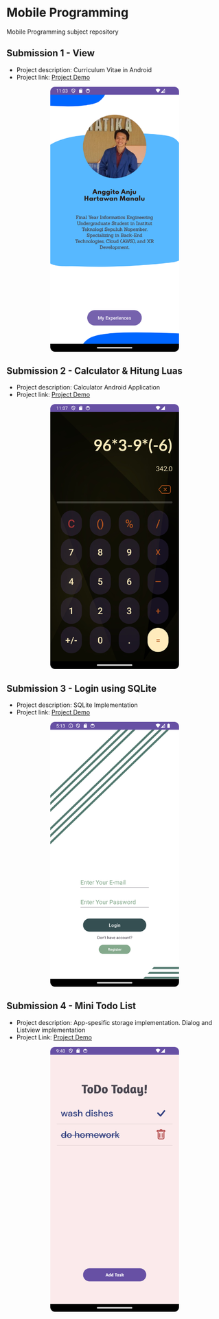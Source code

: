 # Mobile Programming
Mobile Programming subject repository

## Submission 1 - View
- Project description: Curriculum Vitae in Android
- Project link: [Project Demo](https://youtu.be/lKz0k0OWDcs)

<p align="center">
    <img src="./figures/assignment_1_figure.png" alt="Assigment 1" width="300" text-align="center">
</p>

## Submission 2 - Calculator & Hitung Luas
- Project description: Calculator Android Application
- Project link: [Project Demo](https://youtu.be/d1i6trg7VVw)
<p align="center">
    <img src="./figures/assignment_2_figure.png" alt="Assigment 2" width="300" text-align="center">
</p>

## Submission 3 - Login using SQLite
- Project description: SQLite Implementation
- Project link: [Project Demo](https://youtu.be/d1i6trg7VVw)
<p align="center">
    <img src="./figures/assignment_3_figure.png" alt="Assigment 3" width="300" text-align="center">
</p>


## Submission 4 - Mini Todo List
- Project description: App-spesific storage implementation. Dialog and Listview implementation
- Project Link: [Project Demo](https://youtu.be/zYYTRWuvBPA)
<p align="center">
    <img src="./figures/assignment_4_figure.png" alt="Assigment 3" width="300" text-align="center">
</p>